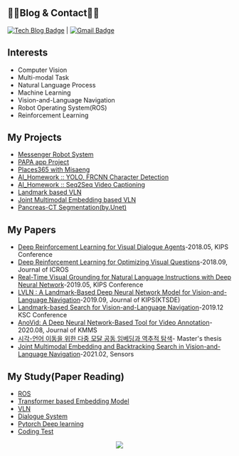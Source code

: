 ## 🐱‍👤Blog & Contact🐱‍👤    
[![Tech Blog Badge](http://img.shields.io/badge/-Tech%20blog-black?style=flat-square&logo=github&link=https://yjs-program.tistory.com/)](https://yjs-program.tistory.com/) |
[![Gmail Badge](https://img.shields.io/badge/Gmail-d14836?style=flat-square&logo=Gmail&logoColor=white&link=mailto:yellowjs0304@gmail.com)](mailto:yellowjs0304@gmail.com)


## Interests   
* Computer Vision   
* Multi-modal Task   
* Natural Language Process   
* Machine Learning   
* Vision-and-Language Navigation   
* Robot Operating System(ROS)   
* Reinforcement Learning
   

## My Projects   
* [Messenger Robot System](https://github.com/yellowjs0304/MSB)   
* [PAPA app Project](https://github.com/yellowjs0304/PAPA)   
* [Places365 with Misaeng](https://github.com/yellowjs0304/Places365misaeng)   
* [AI_Homework :: YOLO, FRCNN Character Detection](https://github.com/yellowjs0304/homework_2)   
* [AI_Homework :: Seq2Seq Video Captioning](https://github.com/yellowjs0304/homework_4)   
* [Landmark based VLN](https://github.com/yellowjs0304/LandmarkVLN)   
* [Joint Multimodal Embedding based VLN](https://github.com/yellowjs0304/JMEBSVLN)   
* [Pancreas-CT Segmentation(by.Unet)](https://github.com/yellowjs0304/PancreasUnet)   
   
   

## My Papers   
* [Deep Reinforcement Learning for Visual Dialogue Agents](https://www.koreascience.or.kr/article/CFKO201826259815437.page)-2018.05, KIPS Conference    
* [Deep Reinforcement Learning for Optimizing Visual Questions](http://www.dbpia.co.kr/journal/articleDetail?nodeId=NODE07528733&language=ko_KR)-2018.09, Journal of ICROS   
* [Real-Time Visual Grounding for Natural Language Instructions with Deep Neural Network](https://www.eiric.or.kr/literature/ser_view.php?searchCate=literature&SnxGubun=INEN&mode=total&literature=Y&SnxGubun=INME&gu=INME001G0&cmd=qryview&SnxIndxNum=223651&q1_yy=2019&q1_mm=05&rownum=2&f1=MN&q1=Jisu%20Hwang&totalCnt=3)-2019.05, KIPS Conference   
* [LVLN : A Landmark-Based Deep Neural Network Model for Vision-and-Language Navigation](http://kiss.kstudy.com/thesis/thesis-view.asp?key=3703348)-2019.09, Journal of KIPS(KTSDE)    
* [Landmark-based Search for Vision-and-Language Navigation](https://www.dbpia.co.kr/journal/articleDetail?nodeId=NODE09301650)-2019.12 KSC Conference   
* [AnoVid: A Deep Neural Network-Based Tool for Video Annotation](https://www.koreascience.or.kr/article/JAKO202024852036275.page)-2020.08, Journal of KMMS   
* [시각-언어 이동을 위한 다중 모달 공동 임베딩과 역추적 탐색](http://library.kyonggi.ac.kr/search/detail/CATTOT000000675444)- Master's thesis   
* [Joint Multimodal Embedding and Backtracking Search in Vision-and-Language Navigation](https://www.mdpi.com/1424-8220/21/3/1012)-2021.02, Sensors   
   
   

## My Study(Paper Reading)
* [ROS](https://yjs-program.tistory.com/category/ROS%20.%20%20V-REP/ROS%20Tutorial)   
* [Transformer based Embedding Model](https://yjs-program.tistory.com/category/Paper%20Reading/Transformer%20based%20Embedding%20Model)
* [VLN](https://yjs-program.tistory.com/category/Paper%20Reading/Vision%20and%20Language%20Navigation%28VLN%29)   
* [Dialogue System](https://yjs-program.tistory.com/category/Paper%20Reading/Dialogue%20System)   
* [Pytorch Deep learning](https://github.com/yellowjs0304/3-min-pytorch_study)
* [Coding Test](https://github.com/yellowjs0304/Coding_test)   


<div align=center>
<a href="https://hits.seeyoufarm.com"><img src="https://hits.seeyoufarm.com/api/count/incr/badge.svg?url=https%3A%2F%2Fgithub.com%2Fyellowjs0304&count_bg=%23198BD7&title_bg=%231C4E92&icon=python.svg&icon_color=%23FCFFFB&title=hits&edge_flat=false"/></a>
